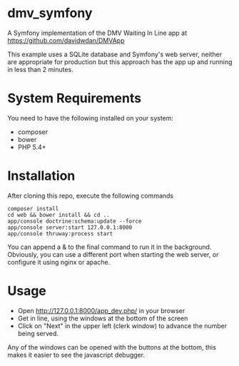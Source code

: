 dmv_symfony
===========

A Symfony implementation of the DMV Waiting In Line app at https://github.com/davidwdan/DMVApp

This example uses a SQLite database and Symfony's web server, neither are appropriate for production but this approach
has the app up and running in less than 2 minutes.

System Requirements
===================

You need to have the following installed on your system:

* composer
* bower
* PHP 5.4+

Installation
============

After cloning this repo, execute the following commands

    composer install
    cd web && bower install && cd ..
    app/console doctrine:schema:update --force
    app/console server:start 127.0.0.1:8000
    app/console thruway:process start
    
You can append a & to the final command to run it in the background.  Obviously, you can use a different port when 
starting the web server, or configure it using nginx or apache.


Usage
=====

* Open http://127.0.0.1:8000/app_dev.php/ in your browser
* Get in line, using the windows at the bottom of the screen
* Click on "Next" in the upper left (clerk window) to advance the number being served.

Any of the windows can be opened with the buttons at the bottom, this makes it easier to see the javascript debugger.


    
    

